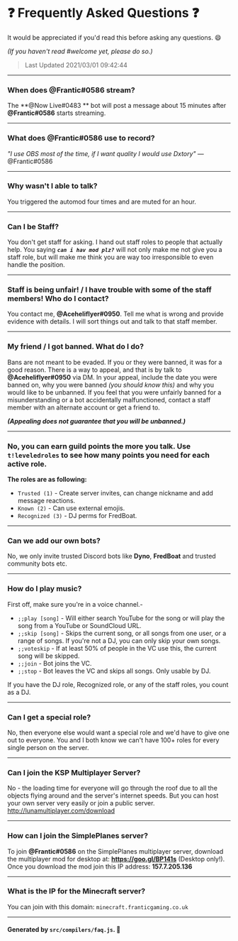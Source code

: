 # ❓ Frequently Asked Questions ❓
It would be appreciated if you'd read this before asking any questions. 😄

*(If you haven't read #welcome yet, please do so.)*

> Last Updated 2021/03/01 09:42:44

---
### When does **@Frantic#0586** stream?
The **@Now Live#0483 ** bot will post a message about 15 minutes after **@Frantic#0586** starts streaming.

---
### What does **@Frantic#0586** use to record?
*"I use OBS most of the time, if I want quality I would use Dxtory"* —@Frantic#0586

---
### Why wasn't I able to talk?
You triggered the automod four times and are muted for an hour.

---
### Can I be Staff?
You don't get staff for asking. I hand out staff roles to people that actually help. You saying ***`can i hav mod plz?`*** will not only make me not give you a staff role, but will make me think you are way too irresponsible to even handle the position.

---
### Staff is being unfair! / I have trouble with some of the staff members! Who do I contact?
You contact me, **@Aceheliflyer#0950**. Tell me what is wrong and provide evidence with details. I will sort things out and talk to that staff member.

---
### My friend / I got banned. What do I do?
Bans are not meant to be evaded. If you or they were banned, it was for a good reason. There is a way to appeal, and that is by talk to **@Aceheliflyer#0950** via DM. In your appeal, include the date you were banned on, why you were banned *(you should know this)* and why you would like to be unbanned. If you feel that you were unfairly banned for a misunderstanding or a bot accidentally malfunctioned, contact a staff member with an alternate account or get a friend to.

***(Appealing does not guarantee that you will be unbanned.)***

---
### No, you can earn guild points the more you talk. Use `t!leveledroles` to see how many points you need for each active role.
**The roles are as following:**
- `Trusted (1)` - Create server invites, can change nickname and add message reactions.
- `Known (2)` - Can use external emojis.
- `Recognized (3)` - DJ perms for FredBoat.

---
### Can we add our own bots?
No, we only invite trusted Discord bots like **Dyno**, **FredBoat** and trusted community bots etc.

---
### How do I play music?
First off, make sure you're in a voice channel.- 
- `;;play [song]` - Will either search YouTube for the song or will play the song from a YouTube or SoundCloud URL.
- `;;skip [song]` - Skips the current song, or all songs from one user, or a range of songs. If you're not a DJ, you can only skip your own songs.
- `;;voteskip` - If at least 50% of people in the VC use this, the current song will be skipped.
- `;;join` - Bot joins the VC.
- `;;stop` - Bot leaves the VC and skips all songs. Only usable by DJ.

If you have the DJ role, Recognized role, or any of the staff roles, you count as a DJ. 

---
### Can I get a special role?
No, then everyone else would want a special role and we'd have to give one out to everyone. You and I both know we can't have 100+ roles for every single person on the server.

---
### Can I join the KSP Multiplayer Server?
No - the loading time for everyone will go through the roof due to all the objects flying around and the server's internet speeds. But you can host your own server very easily or join a public server. http://lunamultiplayer.com/download

---
### How can I join the SimplePlanes server?
To join **@Frantic#0586** on the SimplePlanes multiplayer server, download the multiplayer mod for desktop at: **https://goo.gl/BP141s** (Desktop only!). Once you download the mod join this IP address: **157.7.205.136**

---
### What is the IP for the Minecraft server?
You can join with this domain: `minecraft.franticgaming.co.uk`

---
#### Generated by `src/compilers/faq.js`. 🚀
